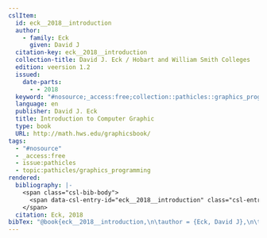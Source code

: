 ```yaml
---
cslItem:
  id: eck__2018__introduction
  author:
    - family: Eck
      given: David J
  citation-key: eck__2018__introduction
  collection-title: David J. Eck / Hobart and William Smith Colleges
  edition: veersion 1.2
  issued:
    date-parts:
      - - 2018
  keyword: "#nosource;_access:free;collection::pathicles::graphics_programming"
  language: en
  publisher: David J. Eck
  title: Introduction to Computer Graphic
  type: book
  URL: http://math.hws.edu/graphicsbook/
tags:
  - "#nosource"
  - _access:free
  - issue:pathicles
  - topic:pathicles/graphics_programming
rendered:
  bibliography: |-
    <span class="csl-bib-body">
      <span data-csl-entry-id="eck__2018__introduction" class="csl-entry">Eck, D. J. 2018. <i>Introduction to Computer Graphic</i> (veersion 1.2). David J. Eck. <a href='http://math.hws.edu/graphicsbook/'>http://math.hws.edu/graphicsbook/</a></span>
    </span>
  citation: Eck, 2018
bibTex: "@book{eck__2018__introduction,\n\tauthor = {Eck, David J},\n\tseries = {David {J}. {Eck} / {Hobart} and {William} {Smith} {Colleges}},\n\tedition = {veersion 1.2},\n\tyear = {2018},\n\tpublisher = {David J. Eck},\n\ttitle = {Introduction to {Computer} {Graphic}},\n}\n\n"
---
```

